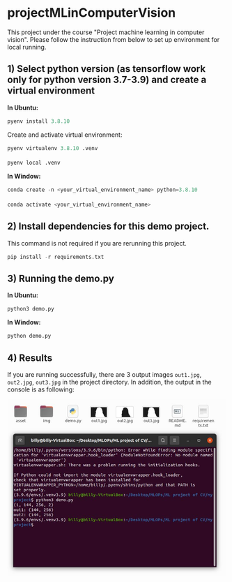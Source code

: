 # projectMLinComputerVision

This project under the course "Project machine learning in computer vision".
Please follow the instruction from below to set up environment for local running.

## 1) Select python version (as tensorflow work only for python version 3.7-3.9) and create a virtual environment

**In Ubuntu:**

```python
pyenv install 3.8.10
```

Create and activate virtual environment:

```python
pyenv virtualenv 3.8.10 .venv

pyenv local .venv
```

**In Window:**

```python
conda create -n <your_virtual_environment_name> python=3.8.10

conda activate <your_virtual_environment_name>
```

## 2) Install dependencies for this demo project. 

This command is not required if you are rerunning this project.

```python
pip install -r requirements.txt
```

## 3) Running the demo.py

**In Ubuntu:**
```python
python3 demo.py
```

**In Window:**
```python
python demo.py
```

## 4) Results
If you are running successfully, there are 3 output images `out1.jpg`, `out2.jpg`, `out3.jpg` in the project directory.
In addition, the output in the console is as following:

![Screen capture of successfully run of task 1](img/project1.jpg)